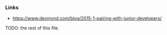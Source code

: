 ### Links
- https://www.devmynd.com/blog/2015-1-pairing-with-junior-developers/

TODO: the rest of this file.
